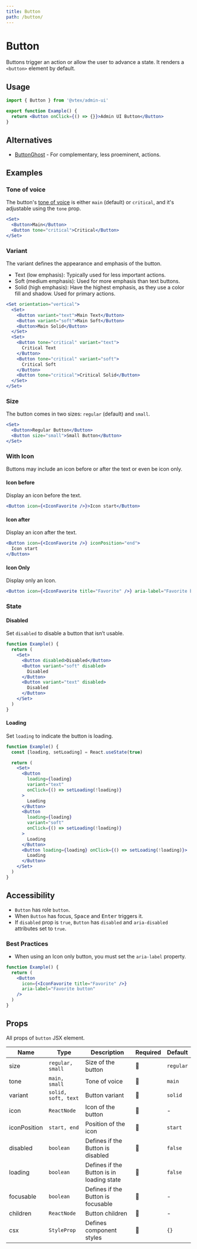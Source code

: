 ```yaml
---
title: Button
path: /button/
---
```


# Button

Buttons trigger an action or allow the user to advance a state. It renders a `<button>` element by default.

## Usage

```jsx isStatic
import { Button } from '@vtex/admin-ui'

export function Example() {
  return <Button onClick={() => {}}>Admin UI Button</Button>
}
```

## Alternatives

- [ButtonGhost](/button-ghost/) - For complementary, less proeminent, actions.

## Examples

### Tone of voice

The button's [tone of voice](/foundations/colors/#tones) is either `main` (default) or `critical`, and it's adjustable using the `tone` prop.

```jsx
<Set>
  <Button>Main</Button>
  <Button tone="critical">Critical</Button>
</Set>
```

### Variant

The variant defines the appearance and emphasis of the button.

- Text (low emphasis): Typically used for less important actions.
- Soft (medium emphasis): Used for more emphasis than text buttons.
- Solid (high emphasis): Have the highest emphasis, as they use a color fill and shadow. Used for primary actions.

```jsx
<Set orientation="vertical">
  <Set>
    <Button variant="text">Main Text</Button>
    <Button variant="soft">Main Soft</Button>
    <Button>Main Solid</Button>
  </Set>
  <Set>
    <Button tone="critical" variant="text">
      Critical Text
    </Button>
    <Button tone="critical" variant="soft">
      Critical Soft
    </Button>
    <Button tone="critical">Critical Solid</Button>
  </Set>
</Set>
```

### Size

The button comes in two sizes: `regular` (default) and `small`.

```jsx
<Set>
  <Button>Regular Button</Button>
  <Button size="small">Small Button</Button>
</Set>
```

### With Icon

Buttons may include an icon before or after the text or even be icon only.

#### Icon before

Display an icon before the text.

```jsx
<Button icon={<IconFavorite />}>Icon start</Button>
```

#### Icon after

Display an icon after the text.

```jsx
<Button icon={<IconFavorite />} iconPosition="end">
  Icon start
</Button>
```

#### Icon Only

Display only an Icon.

```jsx
<Button icon={<IconFavorite title="Favorite" />} aria-label="Favorite button" />
```

### State

#### Disabled

Set `disabled` to disable a button that isn’t usable.

```jsx
function Example() {
  return (
    <Set>
      <Button disabled>Disabled</Button>
      <Button variant="soft" disabled>
        Disabled
      </Button>
      <Button variant="text" disabled>
        Disabled
      </Button>
    </Set>
  )
}
```

#### Loading

Set `loading` to indicate the button is loading.

```jsx
function Example() {
  const [loading, setLoading] = React.useState(true)

  return (
    <Set>
      <Button
        loading={loading}
        variant="text"
        onClick={() => setLoading(!loading)}
      >
        Loading
      </Button>
      <Button
        loading={loading}
        variant="soft"
        onClick={() => setLoading(!loading)}
      >
        Loading
      </Button>
      <Button loading={loading} onClick={() => setLoading(!loading)}>
        Loading
      </Button>
    </Set>
  )
}
```

## Accessibility

- `Button` has role `button`.
- When `Button` has focus, <kbd>Space</kbd> and <kbd>Enter</kbd> triggers it.
- If `disabled` prop is `true`, `Button` has `disabled` and `aria-disabled` attributes set to `true`.

### Best Practices

- When using an Icon only button, you must set the `aria-label` property.

```jsx isStatic
function Example() {
  return (
    <Button
      icon={<IconFavorite title="Favorite" />}
      aria-label="Favorite button"
    />
  )
}
```

## Props

All props of `button` JSX element.

| Name         | Type                | Description                               | Required | Default   |
| ------------ | ------------------- | ----------------------------------------- | -------- | --------- |
| size         | `regular, small`    | Size of the button                        | 🚫       | `regular` |
| tone         | `main, small`       | Tone of voice                             | 🚫       | `main`    |
| variant      | `solid, soft, text` | Button variant                            | 🚫       | `solid`   |
| icon         | `ReactNode`         | Icon of the button                        | 🚫       | -         |
| iconPosition | `start, end`        | Position of the icon                      | 🚫       | `start`   |
| disabled     | `boolean`           | Defines if the Button is disabled         | 🚫       | `false`   |
| loading      | `boolean`           | Defines if the Button is in loading state | 🚫       | `false`   |
| focusable    | `boolean`           | Defines if the Button is focusable        | 🚫       | -         |
| children     | `ReactNode`         | Button children                           | 🚫       | -         |
| csx          | `StyleProp`         | Defines component styles                  | 🚫       | `{}`      |
